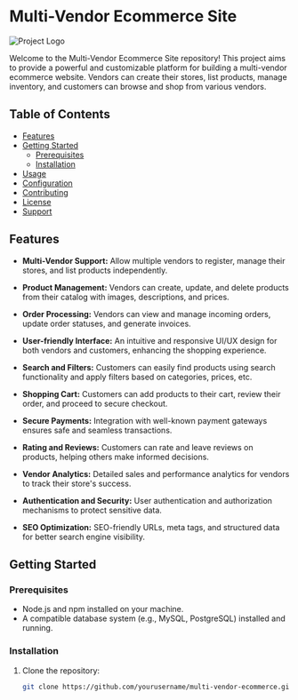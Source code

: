 # Multi-Vendor Ecommerce Site

![Project Logo](/public/backend/images/logo.png)

Welcome to the Multi-Vendor Ecommerce Site repository! This project aims to provide a powerful and customizable platform for building a multi-vendor ecommerce website. Vendors can create their stores, list products, manage inventory, and customers can browse and shop from various vendors.

## Table of Contents

- [Features](#features)
- [Getting Started](#getting-started)
  - [Prerequisites](#prerequisites)
  - [Installation](#installation)
- [Usage](#usage)
- [Configuration](#configuration)
- [Contributing](#contributing)
- [License](#license)
- [Support](#support)

## Features

- **Multi-Vendor Support:** Allow multiple vendors to register, manage their stores, and list products independently.

- **Product Management:** Vendors can create, update, and delete products from their catalog with images, descriptions, and prices.

- **Order Processing:** Vendors can view and manage incoming orders, update order statuses, and generate invoices.

- **User-friendly Interface:** An intuitive and responsive UI/UX design for both vendors and customers, enhancing the shopping experience.

- **Search and Filters:** Customers can easily find products using search functionality and apply filters based on categories, prices, etc.

- **Shopping Cart:** Customers can add products to their cart, review their order, and proceed to secure checkout.

- **Secure Payments:** Integration with well-known payment gateways ensures safe and seamless transactions.

- **Rating and Reviews:** Customers can rate and leave reviews on products, helping others make informed decisions.

- **Vendor Analytics:** Detailed sales and performance analytics for vendors to track their store's success.

- **Authentication and Security:** User authentication and authorization mechanisms to protect sensitive data.

- **SEO Optimization:** SEO-friendly URLs, meta tags, and structured data for better search engine visibility.

## Getting Started

### Prerequisites

- Node.js and npm installed on your machine.
- A compatible database system (e.g., MySQL, PostgreSQL) installed and running.

### Installation

1. Clone the repository:
   ```bash
   git clone https://github.com/yourusername/multi-vendor-ecommerce.git
